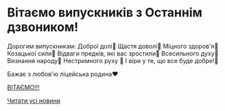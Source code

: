 # Вітаємо випускників з Останнім дзвоником!

Дорогим випускникам:
Доброї долі💙
Щастя доволі💛
Міцного здоров'я💙
Козацької сили💛
Відваги предків, які вас зростили💙
Всесильного духу💛
Визнання народу💙
Нестримного руху 💛
І віри у те, що все буде добре!💙

Бажає з любов'ю ліцейська родина♥️

[ВІТАЄМО!!!](https://youtu.be/Zj3vHwF7bRo)

[Читати усі новини](/news)


